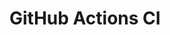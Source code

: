 # GitHub Actions CI




















































































































































































































































































































































































































































































































































































































































































































































































































































































































































































































































































































































































































































































































































































































































































































































